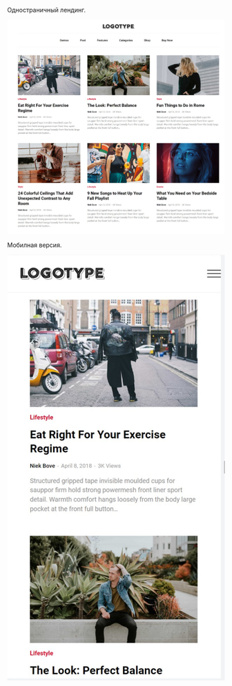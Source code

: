 Одностраничный лендинг.  


![Упс, что-то пошло не так](/img/trial.jpg)

Мобилная версия.

![Упс, что-то пошло не так](/img/trialM.jpg)
